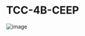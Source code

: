 # TCC-4B-CEEP
![image](https://github.com/cidaci2000/1-DESENVOLVIMENTO-CARMELO/blob/main/cronogramadev.png )
